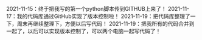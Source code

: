2021-11-15：终于把我写的第一个python脚本传到GITHUB上来了！
2021-11-17：我的代码库通过GitHub实现了版本控制啦！
2021-11-19：把代码库整理了一下，周末再继续整理下，方便以后写代码！
2021-11-19：把我所有的代码合并到一起了，以后可以实现版本控制了，可以两个电脑一起写代码了！ 